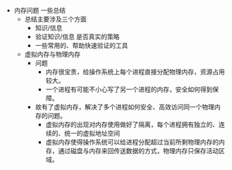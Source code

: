 - 内存问题 一些总结
	- 总结主要涉及三个方面
		- 知识/信息
		- 验证知识/信息 是否真实的策略
		- 一些常用的、帮助快速验证的工具
	- 虚拟内存与物理内存
		- 问题
			- 内存很宝贵，给操作系统上每个进程直接分配物理内存，资源占用较大。
			- 一个进程有可能不小心写了另一个进程的内存，安全如何得到保障。
		- 故有了虚拟内存，解决了多个进程如何安全、高效访问同一个物理内存的问题。
			- 虚拟内存的出现对内存使用做好了隔离，每个进程拥有独立的、连续的、统一的虚拟地址空间
			- 虚拟内存使得操作系统可以给进程分配超过当前所剩物理内存的内存，通过磁盘与内存来回传送数据的方式，物理内存只保存活动区域。